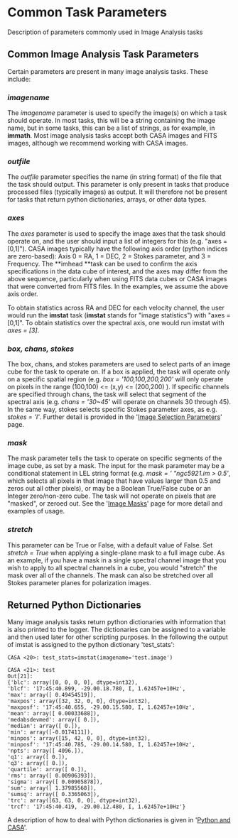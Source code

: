 

# Common Task Parameters 

Description of parameters commonly used in Image Analysis tasks

## Common Image Analysis Task Parameters

Certain parameters are present in many image analysis tasks. These include: 

 

### *imagename*

The *imagename* parameter is used to specify the image(s) on which a task should operate.  In most tasks, this will be a string containing the image name, but in some tasks, this can be a list of strings, as for example, in **immath**. Most image analysis tasks accept both CASA images and FITS images, although we recommend working with CASA images. 

 

### *outfile* 

The *outfile* parameter specifies the name (in string format) of the file that the task should output.  This parameter is only present in tasks that produce processed files (typically images) as output.  It will therefore not be present for tasks that return python dictionaries, arrays, or other data types.  

 

### *axes*

The *axes* parameter is used to specify the image axes that the task should operate on, and the user should input a list of integers for this (e.g. \"axes = \[0,1\]\").  CASA images typically have the following axis order (python indices are zero-based): Axis 0 = RA, 1 = DEC, 2 = Stokes parameter, and 3 = Frequency. The **imhead **task can be used to confirm the axis specifications in the data cube of interest, and the axes may differ from the above sequence, particularly when using FITS data cubes or CASA images that were converted from FITS files.  In the examples, we assume the above axis order. 

To obtain statistics across RA and DEC for each velocity channel, the user would run the **imstat** task (**imstat** stands for \"image statistics\") with \"axes = \[0,1\]\".  To obtain statistics over the spectral axis, one would run imstat with *axes = \[3\]*.  

  

### *box, chans, stokes*

The box, chans, and stokes parameters are used to select parts of an image cube for the task to operate on.  If a box is applied, the task will operate only on a specific spatial region (e.g. *box = \'100,100,200,200\'* will only operate on pixels in the range (100,100) \<= (x,y) \<= (200,200) ). If specific channels are specified through chans, the task will select that segment of the spectral axis (e.g. *chans = \'30\~45\'* will operate on channels 30 through 45).  In the same way, stokes selects specific Stokes parameter axes, as e.g. s*tokes = \'I\'*.  Further detail is provided in the \'[Image Selection Parameters](https://casa.nrao.edu/casadocs-devel/stable/imaging/image-analysis/image-selection-parameters)\' page.  

 

### *mask* 

The mask parameter tells the task to operate on specific segments of the image cube, as set by a mask.  The input for the mask parameter may be a conditional statement in LEL string format (e.g. *mask = \' \"ngc5921.im \> 0.5\'*, which selects all pixels in that image that have values larger than 0.5 and zeros out all other pixels), or may be a Boolean True/False cube or an Integer zero/non-zero cube. The task will not operate on pixels that are \"masked\", or zeroed out.  See the \'[Image Masks](https://casa.nrao.edu/casadocs-devel/stable/imaging/image-analysis/image-masks)\' page for more detail and examples of usage.  


### *stretch* 

This parameter can be True or False, with a default value of False.  Set *stretch = True* when applying a single-plane mask to a full image cube.  As an example, if you have a mask in a single spectral channel image that you wish to apply to all spectral channels in a cube, you would \"stretch\" the mask over all of the channels. The mask can also be stretched over all Stokes parameter planes for polarization images.

 

## Returned Python Dictionaries 

Many image analysis tasks return python dictionaries with information that is also printed to the logger. The dictionaries can be assigned to a variable and then used later for other scripting purposes. In the following the output of imstat is assigned to the python dictionary \'test_stats\':

```
CASA <20>: test_stats=imstat(imagename='test.image')

CASA <21>: test
Out[21]:
{'blc': array([0, 0, 0, 0], dtype=int32),
'blcf': '17:45:40.899, -29.00.18.780, I, 1.62457e+10Hz',
'max': array([ 0.49454519]),
'maxpos': array([32, 32, 0, 0], dtype=int32),
'maxposf': '17:45:40.655, -29.00.15.580, I, 1.62457e+10Hz',
'mean': array([ 0.00033688]),
'medabsdevmed': array([ 0.]),
'median': array([ 0.]),
'min': array([-0.0174111]),
'minpos': array([15, 42, 0, 0], dtype=int32),
'minposf': '17:45:40.785, -29.00.14.580, I, 1.62457e+10Hz',
'npts': array([ 4096.]),
'q1': array([ 0.]),
'q3': array([ 0.]),
'quartile': array([ 0.]),
'rms': array([ 0.00906393]),
'sigma': array([ 0.00905878]),
'sum': array([ 1.37985568]),
'sumsq': array([ 0.3365063]),
'trc': array([63, 63, 0, 0], dtype=int32),
'trcf': '17:45:40.419, -29.00.12.480, I, 1.62457e+10Hz'}
```

A description of how to deal with Python dictionaries is given in \'[Python and CASA](http://casa.nrao.edu/casadocs/stable/usingcasa/python-and-casa#figid-casapythondictionaries)\'.

 

